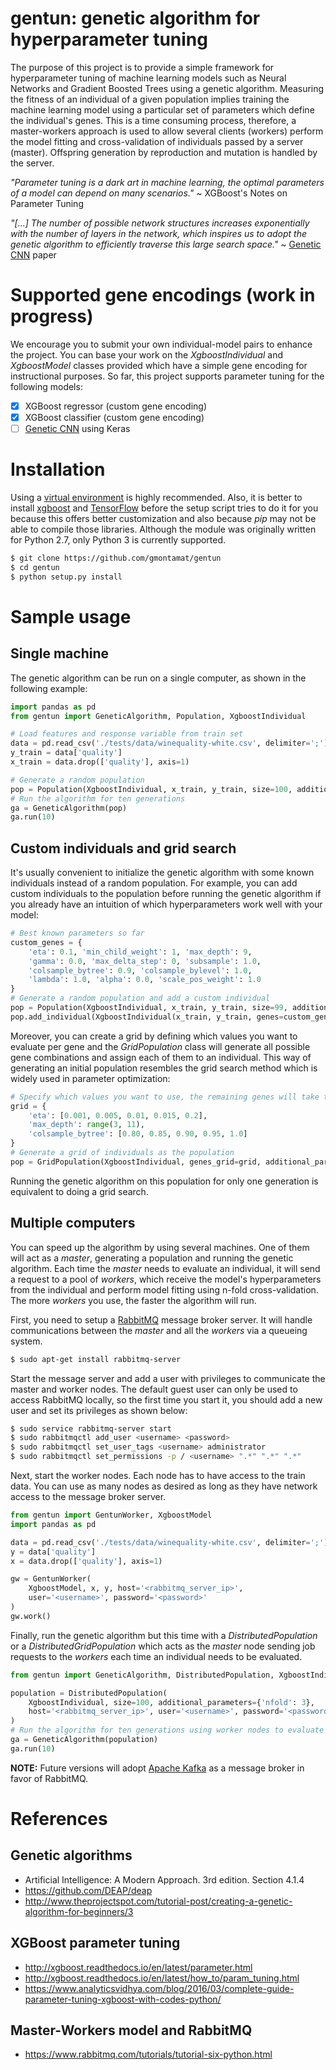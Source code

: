 # gentun: genetic algorithm for hyperparameter tuning

The purpose of this project is to provide a simple framework for hyperparameter tuning of machine learning models such
as Neural Networks and Gradient Boosted Trees using a genetic algorithm. Measuring the fitness of an individual of a
given population implies training the machine learning model using a particular set of parameters which define the
individual's genes. This is a time consuming process, therefore, a master-workers approach is used to allow several
clients (workers) perform the model fitting and cross-validation of individuals passed by a server (master). Offspring
generation by reproduction and mutation is handled by the server.

*"Parameter tuning is a dark art in machine learning, the optimal parameters of a model can depend on many scenarios."*
~ XGBoost's Notes on Parameter Tuning

*"[...] The number of possible network structures increases exponentially with the number of layers in the network,
which inspires us to adopt the genetic algorithm to efficiently traverse this large search space."* ~
[Genetic CNN](https://arxiv.org/abs/1703.01513) paper

# Supported gene encodings (work in progress)

We encourage you to submit your own individual-model pairs to enhance the project. You can base your work on the
*XgboostIndividual* and *XgboostModel* classes provided which have a simple gene encoding for instructional purposes. So
far, this project supports parameter tuning for the following models:

- [x] XGBoost regressor (custom gene encoding)
- [x] XGBoost classifier (custom gene encoding)
- [ ] [Genetic CNN](https://arxiv.org/pdf/1703.01513.pdf) using Keras

# Installation

Using a [virtual environment](https://virtualenv.pypa.io) is highly recommended. Also, it is better to install
[xgboost](https://xgboost.readthedocs.io/en/latest/build.html) and [TensorFlow](https://www.tensorflow.org/install/)
before the setup script tries to do it for you because this offers better customization and also because *pip* may not
be able to compile those libraries. Although the module was originally written for Python 2.7, only Python 3 is
currently supported.

```bash
$ git clone https://github.com/gmontamat/gentun
$ cd gentun
$ python setup.py install
```

# Sample usage

## Single machine

The genetic algorithm can be run on a single computer, as shown in the following example:

```python
import pandas as pd
from gentun import GeneticAlgorithm, Population, XgboostIndividual
```

```python
# Load features and response variable from train set
data = pd.read_csv('./tests/data/winequality-white.csv', delimiter=';')
y_train = data['quality']
x_train = data.drop(['quality'], axis=1)
```

```python
# Generate a random population
pop = Population(XgboostIndividual, x_train, y_train, size=100, additional_parameters={'nfold': 3})
# Run the algorithm for ten generations
ga = GeneticAlgorithm(pop)
ga.run(10)
```

## Custom individuals and grid search

It's usually convenient to initialize the genetic algorithm with some known individuals instead of a random population.
For example, you can add custom individuals to the population before running the genetic algorithm if you already have
an intuition of which hyperparameters work well with your model:

```python
# Best known parameters so far
custom_genes = {
    'eta': 0.1, 'min_child_weight': 1, 'max_depth': 9,
    'gamma': 0.0, 'max_delta_step': 0, 'subsample': 1.0,
    'colsample_bytree': 0.9, 'colsample_bylevel': 1.0,
    'lambda': 1.0, 'alpha': 0.0, 'scale_pos_weight': 1.0
}
# Generate a random population and add a custom individual
pop = Population(XgboostIndividual, x_train, y_train, size=99, additional_parameters={'nfold': 3})
pop.add_individual(XgboostIndividual(x_train, y_train, genes=custom_genes, nfold=3))
```

Moreover, you can create a grid by defining which values you want to evaluate per gene and the *GridPopulation* class
will generate all possible gene combinations and assign each of them to an individual. This way of generating an initial
population resembles the grid search method which is widely used in parameter optimization:

```python
# Specify which values you want to use, the remaining genes will take the default one
grid = {
    'eta': [0.001, 0.005, 0.01, 0.015, 0.2],
    'max_depth': range(3, 11),
    'colsample_bytree': [0.80, 0.85, 0.90, 0.95, 1.0]
}
# Generate a grid of individuals as the population
pop = GridPopulation(XgboostIndividual, genes_grid=grid, additional_parameters={'nfold': 3})
```

Running the genetic algorithm on this population for only one generation is equivalent to doing a grid search.

## Multiple computers

You can speed up the algorithm by using several machines. One of them will act as a *master*, generating a population
and running the genetic algorithm. Each time the *master* needs to evaluate an individual, it will send a request to a
pool of *workers*, which receive the model's hyperparameters from the individual and perform model fitting using n-fold
cross-validation. The more *workers* you use, the faster the algorithm will run.

First, you need to setup a [RabbitMQ](https://www.rabbitmq.com/download.html) message broker server. It will handle
communications between the *master* and all the *workers* via a queueing system.

```bash
$ sudo apt-get install rabbitmq-server
```

Start the message server and add a user with privileges to communicate the master and worker nodes. The default guest
user can only be used to access RabbitMQ locally, so the first time you start it, you should add a new user and set its
privileges as shown below:

```bash
$ sudo service rabbitmq-server start
$ sudo rabbitmqctl add_user <username> <password>
$ sudo rabbitmqctl set_user_tags <username> administrator
$ sudo rabbitmqctl set_permissions -p / <username> ".*" ".*" ".*"
```

Next, start the worker nodes. Each node has to have access to the train data. You can use as many nodes as desired as
long as they have network access to the message broker server.

```python
from gentun import GentunWorker, XgboostModel
import pandas as pd

data = pd.read_csv('./tests/data/winequality-white.csv', delimiter=';')
y = data['quality']
x = data.drop(['quality'], axis=1)

gw = GentunWorker(
    XgboostModel, x, y, host='<rabbitmq_server_ip>',
    user='<username>', password='<password>'
)
gw.work()
```

Finally, run the genetic algorithm but this time with a *DistributedPopulation* or a *DistributedGridPopulation* which
acts as the *master* node sending job requests to the *workers* each time an individual needs to be evaluated.

```python
from gentun import GeneticAlgorithm, DistributedPopulation, XgboostIndividual

population = DistributedPopulation(
    XgboostIndividual, size=100, additional_parameters={'nfold': 3},
    host='<rabbitmq_server_ip>', user='<username>', password='<password>'
)
# Run the algorithm for ten generations using worker nodes to evaluate individuals
ga = GeneticAlgorithm(population)
ga.run(10)
```

**NOTE:** Future versions will adopt [Apache Kafka](https://kafka.apache.org/) as a message broker in favor of RabbitMQ.

# References

## Genetic algorithms

* Artificial Intelligence: A Modern Approach. 3rd edition. Section 4.1.4
* https://github.com/DEAP/deap
* http://www.theprojectspot.com/tutorial-post/creating-a-genetic-algorithm-for-beginners/3

## XGBoost parameter tuning

* http://xgboost.readthedocs.io/en/latest/parameter.html
* http://xgboost.readthedocs.io/en/latest/how_to/param_tuning.html
* https://www.analyticsvidhya.com/blog/2016/03/complete-guide-parameter-tuning-xgboost-with-codes-python/

## Master-Workers model and RabbitMQ

* https://www.rabbitmq.com/tutorials/tutorial-six-python.html
